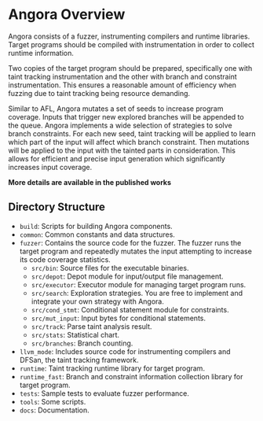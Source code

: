 # Angora Overview

Angora consists of a fuzzer, instrumenting compilers and runtime libraries. 
Target programs should be compiled with instrumentation in order to collect
runtime information. 

Two copies of the target program should be prepared, specifically one with
taint tracking instrumentation and the other with branch and constraint 
instrumentation. This ensures a reasonable amount of efficiency when fuzzing
due to taint tracking being resource demanding. 

Similar to AFL, Angora mutates a set of seeds to increase program coverage.
Inputs that trigger new explored branches will be appended to the queue. 
Angora implements a wide selection of strategies to solve branch constraints.
For each new seed, taint tracking will be applied to learn which part of the
input will affect which branch constraint. Then mutations will be applied to
the input with the tainted parts in consideration. This allows for efficient
and precise input generation which significantly increases input coverage.

**More details are available in the published works**

## Directory Structure

- `build`: Scripts for building Angora components.
- `common`: Common constants and data structures.
- `fuzzer`: Contains the source code for the fuzzer. The fuzzer runs the target program and repeatedly mutates the input attempting to increase its code coverage statistics.
  - `src/bin`: Source files for the executable binaries.
  - `src/depot`: Depot module for input/output file management.
  - `src/executor`: Executor module for managing target program runs.
  - `src/search`: Exploration strategies. You are free to implement and integrate your own strategy with Angora.
  - `src/cond_stmt`: Conditional statement module for constraints.
  - `src/mut_input`: Input bytes for conditional statements.
  - `src/track`: Parse taint analysis result.
  - `src/stats`: Statistical chart.
  - `src/branches`: Branch counting.
- `llvm_mode`: Includes source code for instrumenting compilers and DFSan, the taint tracking framework.
- `runtime`: Taint tracking runtime library for target program.
- `runtime_fast`: Branch and constraint information collection library for target program.
- `tests`: Sample tests to evaluate fuzzer performance.
- `tools`: Some scripts.
- `docs`: Documentation.

